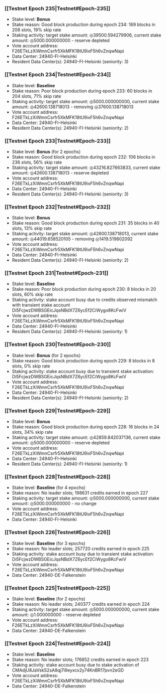 ### [[Testnet Epoch 235|Testnet#Epoch-235]]
* Stake level: **Bonus**
* Stake reason: Good block production during epoch 234: 169 blocks in 208 slots, 19% skip rate
* Staking activity: target stake amount: ◎39500.594279906, current stake amount: ◎5000.000000000 - reserve depleted
* Vote account address: F26ETkLzXiWmnCsrfr5XkMFK18tU9ixF5h6vZnqwNapi
* Data Center: 24940-FI-Helsinki
* Resident Data Center(s): 24940-FI-Helsinki (seniority: 3)
### [[Testnet Epoch 234|Testnet#Epoch-234]]
* Stake level: **Baseline**
* Stake reason: Poor block production during epoch 233: 60 blocks in 204 slots, 71% skip rate
* Staking activity: target stake amount: ◎5000.000000000, current stake amount: ◎42600.138718013 - removing ◎37600.138718013
* Vote account address: F26ETkLzXiWmnCsrfr5XkMFK18tU9ixF5h6vZnqwNapi
* Data Center: 24940-FI-Helsinki
* Resident Data Center(s): 24940-FI-Helsinki (seniority: 2)
### [[Testnet Epoch 233|Testnet#Epoch-233]]
* Stake level: **Bonus** (for 2 epochs)
* Stake reason: Good block production during epoch 232: 106 blocks in 236 slots, 56% skip rate
* Staking activity: target stake amount: ◎43216.827663833, current stake amount: ◎42600.138718013 - reserve depleted
* Vote account address: F26ETkLzXiWmnCsrfr5XkMFK18tU9ixF5h6vZnqwNapi
* Data Center: 24940-FI-Helsinki
* Resident Data Center(s): 24940-FI-Helsinki (seniority: 3)
### [[Testnet Epoch 232|Testnet#Epoch-232]]
* Stake level: **Bonus**
* Stake reason: Good block production during epoch 231: 35 blocks in 40 slots, 13% skip rate
* Staking activity: target stake amount: ◎42600.138718013, current stake amount: ◎44019.658520105 - removing ◎1419.519802092
* Vote account address: F26ETkLzXiWmnCsrfr5XkMFK18tU9ixF5h6vZnqwNapi
* Data Center: 24940-FI-Helsinki
* Resident Data Center(s): 24940-FI-Helsinki (seniority: 2)
### [[Testnet Epoch 231|Testnet#Epoch-231]]
* Stake level: **Baseline**
* Stake reason: Poor block production during epoch 230: 8 blocks in 20 slots, 60% skip rate
* Staking activity: stake account busy due to credits observed mismatch with transient stake account Di5FcjwzDWBSGEicJqsNBdX7Z6ycEf2CiWygo8KcFwiV
* Vote account address: F26ETkLzXiWmnCsrfr5XkMFK18tU9ixF5h6vZnqwNapi
* Data Center: 24940-FI-Helsinki
* Resident Data Center(s): 24940-FI-Helsinki (seniority: 1)
### [[Testnet Epoch 230|Testnet#Epoch-230]]
* Stake level: **Bonus** (for 2 epochs)
* Stake reason: Good block production during epoch 229: 8 blocks in 8 slots, 0% skip rate
* Staking activity: stake account busy due to transient stake activation: Di5FcjwzDWBSGEicJqsNBdX7Z6ycEf2CiWygo8KcFwiV
* Vote account address: F26ETkLzXiWmnCsrfr5XkMFK18tU9ixF5h6vZnqwNapi
* Data Center: 24940-FI-Helsinki
* Resident Data Center(s): 24940-FI-Helsinki (seniority: 2)
### [[Testnet Epoch 229|Testnet#Epoch-229]]
* Stake level: **Bonus**
* Stake reason: Good block production during epoch 228: 16 blocks in 24 slots, 34% skip rate
* Staking activity: target stake amount: ◎42859.842037136, current stake amount: ◎5000.000000000 - reserve depleted
* Vote account address: F26ETkLzXiWmnCsrfr5XkMFK18tU9ixF5h6vZnqwNapi
* Data Center: 24940-FI-Helsinki
* Resident Data Center(s): 24940-FI-Helsinki (seniority: 1)
### [[Testnet Epoch 228|Testnet#Epoch-228]]
* Stake level: **Baseline** (for 4 epochs)
* Stake reason: No leader slots; 198631 credits earned in epoch 227
* Staking activity: target stake amount: ◎5000.000000000, current stake amount: ◎5000.000000000 - no change
* Vote account address: F26ETkLzXiWmnCsrfr5XkMFK18tU9ixF5h6vZnqwNapi
* Data Center: 24940-FI-Helsinki
### [[Testnet Epoch 226|Testnet#Epoch-226]]
* Stake level: **Baseline** (for 3 epochs)
* Stake reason: No leader slots; 257720 credits earned in epoch 225
* Staking activity: stake account busy due to transient stake activation: Di5FcjwzDWBSGEicJqsNBdX7Z6ycEf2CiWygo8KcFwiV
* Vote account address: F26ETkLzXiWmnCsrfr5XkMFK18tU9ixF5h6vZnqwNapi
* Data Center: 24940-DE-Falkenstein
### [[Testnet Epoch 225|Testnet#Epoch-225]]
* Stake level: **Baseline** (for 2 epochs)
* Stake reason: No leader slots; 240377 credits earned in epoch 224
* Staking activity: target stake amount: ◎5000.000000000, current stake amount: ◎1.000000000 - reserve depleted
* Vote account address: F26ETkLzXiWmnCsrfr5XkMFK18tU9ixF5h6vZnqwNapi
* Data Center: 24940-DE-Falkenstein
### [[Testnet Epoch 224|Testnet#Epoch-224]]
* Stake level: **Baseline**
* Stake reason: No leader slots; 176852 credits earned in epoch 223
* Staking activity: stake account busy due to stake activation of CMAdjU8JaVskS2sA8qj7i9eyxcx2y74KnBR17pvn2eGD
* Vote account address: F26ETkLzXiWmnCsrfr5XkMFK18tU9ixF5h6vZnqwNapi
* Data Center: 24940-DE-Falkenstein